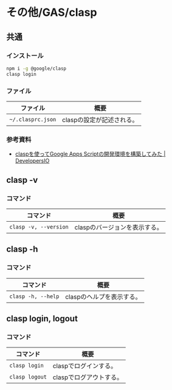# その他/GAS/clasp

## 共通

### インストール

```bash
npm i -g @google/clasp
clasp login
```

### ファイル

| ファイル          | 概要                      |
| ----------------- | ------------------------- |
| `~/.clasprc.json` | claspの設定が記述される。 |

### 参考資料

- [claspを使ってGoogle Apps Scriptの開発環境を構築してみた | DevelopersIO](https://dev.classmethod.jp/articles/vscode-clasp-setting/)

## clasp -v

### コマンド

| コマンド              | 概要                          |
| --------------------- | ----------------------------- |
| `clasp -v, --version` | claspのバージョンを表示する。 |

## clasp -h

### コマンド

| コマンド           | 概要                      |
| ------------------ | ------------------------- |
| `clasp -h, --help` | claspのヘルプを表示する。 |

## clasp login, logout

### コマンド

| コマンド       | 概要                    |
| -------------- | ----------------------- |
| `clasp login`  | claspでログインする。   |
| `clasp logout` | claspでログアウトする。 |
